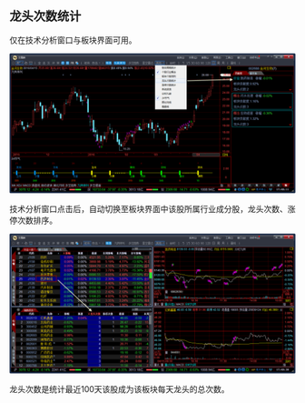 ## 龙头次数统计

仅在技术分析窗口与板块界面可用。


![](/assets/1541.png)


技术分析窗口点击后，自动切换至板块界面中该股所属行业成分股，龙头次数、涨停次数排序。


![](/assets/1542.png)

龙头次数是统计最近100天该股成为该板块每天龙头的总次数。